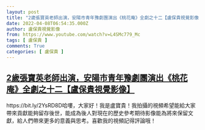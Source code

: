 ```yaml
---
layout: post
title: "2歲張寶英老師出演，安陽市青年豫劇團演出《桃花庵》全劇之十二【盧保貴視覺影像】"
date: 2022-04-08T06:54:35.000Z
author: 盧保貴視覺影像
from: https://www.youtube.com/watch?v=L4SMc779_Mc
tags: [ 盧保貴 ]
comments: True
categories: [ 盧保貴 ]
---
```

<!--1649400875000-->
[2歲張寶英老師出演，安陽市青年豫劇團演出《桃花庵》全劇之十二【盧保貴視覺影像】](https://www.youtube.com/watch?v=L4SMc779_Mc)
------

<div>
https://bit.ly/2YsRD8D哈嘍，大家好！我是盧寶貴！我拍攝的視頻希望能給大家帶來貢獻能夠留存後世，能成為後人對現在的歷史參考期待影像能為將來保留文獻，給人們帶來更多的意義與思考。喜歡我的視頻記得評論哦！
</div>
